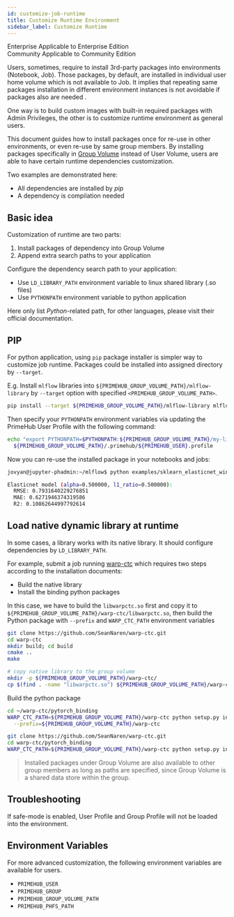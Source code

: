 ```yaml
---
id: customize-job-runtime
title: Customize Runtime Environment
sidebar_label: Customize Runtime
---
```


<div class="label-sect">
  <div class="ee-only tooltip">Enterprise
    <span class="tooltiptext">Applicable to Enterprise Edition</span>
  </div>
  <div class="ce-only tooltip">Community
    <span class="tooltiptext">Applicable to Community Edition</span>
  </div>
</div>

Users, sometimes, require to install 3rd-party packages into environments (Notebook, Job). Those packages, by default, are installed in individual user home volume which is not available to Job. It implies that repeating same packages installation in different environment instances is not avoidable if packages also are needed .

One way is to build custom images with built-in required packages with Admin Privileges, the other is to customize runtime environment as general users.

This document guides how to install packages once for re-use in other environments, or even re-use by same group members.
By installing packages specifically in [Group Volume](../quickstart/nb-data-store#group-volume) instead of User Volume, users are able to have certain runtime dependencies customization.

Two examples are demonstrated here:

* All dependencies are installed by *pip*
* A dependency is compilation needed

## Basic idea

Customization of runtime are two parts:

1. Install packages of dependency into Group Volume
2. Append extra search paths to your application

Configure the dependency search path to your application:

* Use `LD_LIBRARY_PATH` environment variable to linux shared library (.so files)
* Use `PYTHONPATH` environment variable to python application

Here only list *Python*-related path, for other languages, please visit their official documentation.

## PIP

For python application, using `pip` package installer is simpler way to customize job runtime. Packages could be installed into assigned directory by `--target`.

E.g. Install  `mlflow` libraries into `${PRIMEHUB_GROUP_VOLUME_PATH}/mlflow-library` by `--target` option with specified `<PRIMEHUB_GROUP_VOLUME_PATH>`.

```bash
pip install --target ${PRIMEHUB_GROUP_VOLUME_PATH}/mlflow-library mlflow sklearn
```

Then specify your `PYTHONPATH` environment variables via updating the PrimeHub User Profile with the following command:

```bash
echo "export PYTHONPATH=$PYTHONPATH:${PRIMEHUB_GROUP_VOLUME_PATH}/my-library" > \
  ${PRIMEHUB_GROUP_VOLUME_PATH}/.primehub/${PRIMEHUB_USER}.profile
```

Now you can re-use the installed package in your notebooks and jobs:

```bash
jovyan@jupyter-phadmin:~/mlflow$ python examples/sklearn_elasticnet_wine/train.py

Elasticnet model (alpha=0.500000, l1_ratio=0.500000):
  RMSE: 0.7931640229276851
  MAE: 0.6271946374319586
  R2: 0.10862644997792614
```



## Load native dynamic library at runtime

In some cases, a library works with its native library. It should configure dependencies by `LD_LIBRARY_PATH`.

For example, submit a job running [warp-ctc](https://github.com/SeanNaren/warp-ctc) which requires two steps according to the installation documents:

* Build the native library
* Install the binding python packages


In this case, we have to build the `libwarpctc.so` first and copy it to `${PRIMEHUB_GROUP_VOLUME_PATH}/warp-ctc/libwarpctc.so`, then build the Python package with `--prefix` and `WARP_CTC_PATH` environment variables

```bash
git clone https://github.com/SeanNaren/warp-ctc.git
cd warp-ctc
mkdir build; cd build
cmake ..
make

# copy native library to the group volume
mkdir -p ${PRIMEHUB_GROUP_VOLUME_PATH}/warp-ctc/
cp $(find . -name "libwarpctc.so") ${PRIMEHUB_GROUP_VOLUME_PATH}/warp-ctc/
```

Build the python package

```bash
cd ~/warp-ctc/pytorch_binding
WARP_CTC_PATH=${PRIMEHUB_GROUP_VOLUME_PATH}/warp-ctc python setup.py install \
  --prefix=${PRIMEHUB_GROUP_VOLUME_PATH}/warp-ctc
```

```bash
git clone https://github.com/SeanNaren/warp-ctc.git
cd warp-ctc/pytorch_binding
WARP_CTC_PATH=${PRIMEHUB_GROUP_VOLUME_PATH}/warp-ctc python setup.py install --prefix=${PRIMEHUB_GROUP_VOLUME_PATH}/warp-ctc
```

>Installed packages under Group Volume are also available to other group members as long as paths are specified, since Group Volume is a shared data store within the group.

## Troubleshooting

If safe-mode is enabled, User Profile and Group Profile will not be loaded into the environment.

## Environment Variables

For more advanced customization, the following environment variables are available for users.

* `PRIMEHUB_USER`
* `PRIMEHUB_GROUP`
* `PRIMEHUB_GROUP_VOLUME_PATH`
* `PRIMEHUB_PHFS_PATH`
